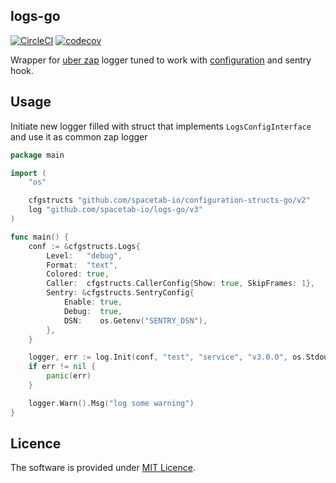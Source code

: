 logs-go
-------

[![CircleCI](https://circleci.com/gh/spacetab-io/logs-go.svg?style=shield)](https://circleci.com/gh/spacetab-io/logs-go) [![codecov](https://codecov.io/gh/spacetab-io/logs-go/graph/badge.svg)](https://codecov.io/gh/spacetab-io/logs-go)

Wrapper for [uber zap](go.uber.org/zap) logger tuned to work with [configuration](https://github.com/spacetab-io/configuration-go) and
sentry hook.

## Usage

Initiate new logger filled with struct that implements `LogsConfigInterface` and use it as common zap logger

```go
package main

import (
	"os"

	cfgstructs "github.com/spacetab-io/configuration-structs-go/v2"
	log "github.com/spacetab-io/logs-go/v3"
)

func main() {
	conf := &cfgstructs.Logs{
		Level:   "debug",
		Format:  "text",
		Colored: true,
		Caller:  cfgstructs.CallerConfig{Show: true, SkipFrames: 1},
		Sentry: &cfgstructs.SentryConfig{
			Enable: true,
			Debug:  true,
			DSN:    os.Getenv("SENTRY_DSN"),
		},
	}

	logger, err := log.Init(conf, "test", "service", "v3.0.0", os.Stdout)
	if err != nil {
		panic(err)
	}

	logger.Warn().Msg("log some warning")
}
```

## Licence

The software is provided under [MIT Licence](LICENCE).